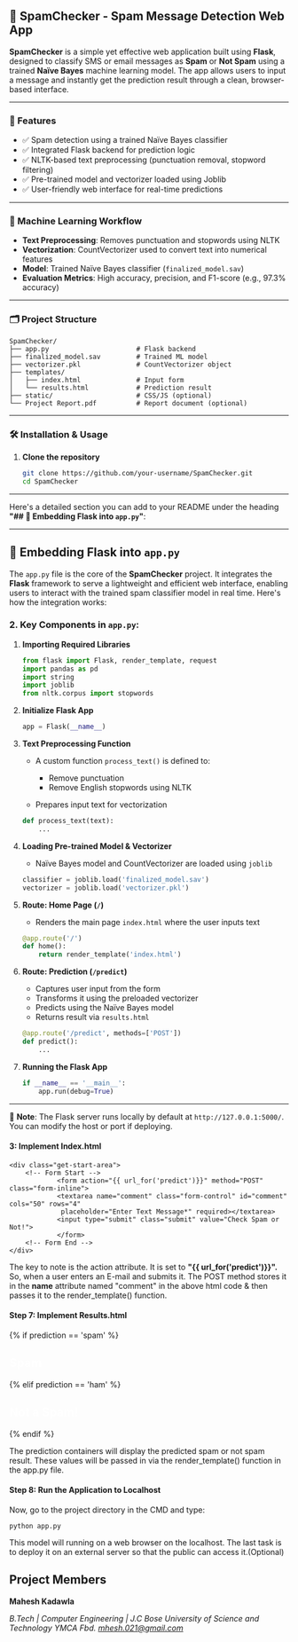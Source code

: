 
## 📄 SpamChecker - Spam Message Detection Web App

**SpamChecker** is a simple yet effective web application built using **Flask**, designed to classify SMS or email messages as **Spam** or **Not Spam** using a trained **Naïve Bayes** machine learning model. The app allows users to input a message and instantly get the prediction result through a clean, browser-based interface.

---

### 🚀 Features

* ✅ Spam detection using a trained Naïve Bayes classifier
* ✅ Integrated Flask backend for prediction logic
* ✅ NLTK-based text preprocessing (punctuation removal, stopword filtering)
* ✅ Pre-trained model and vectorizer loaded using Joblib
* ✅ User-friendly web interface for real-time predictions

---

### 🧠 Machine Learning Workflow

* **Text Preprocessing**: Removes punctuation and stopwords using NLTK
* **Vectorization**: CountVectorizer used to convert text into numerical features
* **Model**: Trained Naïve Bayes classifier (`finalized_model.sav`)
* **Evaluation Metrics**: High accuracy, precision, and F1-score (e.g., 97.3% accuracy)

---

### 🗂️ Project Structure

```
SpamChecker/
├── app.py                      # Flask backend
├── finalized_model.sav         # Trained ML model
├── vectorizer.pkl              # CountVectorizer object
├── templates/
│   ├── index.html              # Input form
│   └── results.html            # Prediction result
├── static/                     # CSS/JS (optional)
└── Project Report.pdf          # Report document (optional)
```

---

### 🛠️ Installation & Usage

1. **Clone the repository**

   ```bash
   git clone https://github.com/your-username/SpamChecker.git
   cd SpamChecker
   ```

---
Here's a detailed section you can add to your README under the heading **"## 🚀 Embedding Flask into `app.py`"**:

---

## 🚀 Embedding Flask into `app.py`

The `app.py` file is the core of the **SpamChecker** project. It integrates the **Flask** framework to serve a lightweight and efficient web interface, enabling users to interact with the trained spam classifier model in real time. Here's how the integration works:

### 2. Key Components in `app.py`:

1. **Importing Required Libraries**

   ```python
   from flask import Flask, render_template, request
   import pandas as pd
   import string
   import joblib
   from nltk.corpus import stopwords
   ```

2. **Initialize Flask App**

   ```python
   app = Flask(__name__)
   ```

3. **Text Preprocessing Function**

   * A custom function `process_text()` is defined to:

     * Remove punctuation
     * Remove English stopwords using NLTK
   * Prepares input text for vectorization

   ```python
   def process_text(text):
       ...
   ```

4. **Loading Pre-trained Model & Vectorizer**

   * Naïve Bayes model and CountVectorizer are loaded using `joblib`

   ```python
   classifier = joblib.load('finalized_model.sav')
   vectorizer = joblib.load('vectorizer.pkl')
   ```

5. **Route: Home Page (`/`)**

   * Renders the main page `index.html` where the user inputs text

   ```python
   @app.route('/')
   def home():
       return render_template('index.html')
   ```

6. **Route: Prediction (`/predict`)**

   * Captures user input from the form
   * Transforms it using the preloaded vectorizer
   * Predicts using the Naïve Bayes model
   * Returns result via `results.html`

   ```python
   @app.route('/predict', methods=['POST'])
   def predict():
       ...
   ```

7. **Running the Flask App**

   ```python
   if __name__ == '__main__':
       app.run(debug=True)
   ```

---

📌 **Note**: The Flask server runs locally by default at `http://127.0.0.1:5000/`. You can modify the host or port if deploying.


#### 3: Implement Index.html

  

    <div class="get-start-area">
        <!-- Form Start -->
    		    <form action="{{ url_for('predict')}}" method="POST" class="form-inline">
    		    <textarea name="comment" class="form-control" id="comment" cols="50" rows="4"
		    	 placeholder="Enter Text Message*" required></textarea>
    		    <input type="submit" class="submit" value="Check Spam or Not!">
    		    </form>
        <!-- Form End --> 
    </div>

The key to note is the action attribute. It is set to **"{{ url_for('predict')}}".** So, when a user enters an E-mail and submits it. The POST method stores it in the **name** attribute named "comment" in the above html code & then passes it to the render_template() function.

#### Step 7: Implement Results.html

{% if prediction == 'spam' %}
    <h2 style="color: white;">Spam</h2>
{% elif prediction == 'ham' %}
    <h2 style="color: white;">Not a Spam!</h2>
{% endif %}


The prediction containers will display the predicted spam or not spam result. These values will be passed in via the render_template() function in the app.py file.

#### Step 8: Run the Application to Localhost
Now, go to the project directory in the CMD and type:

    python app.py

This model will running on a web browser on the localhost. The last task is to deploy it on an external server so that the public can access it.(Optional) 

## Project Members

**Mahesh Kadawla**

*B.Tech | Computer Engineering | J.C Bose University of Science and Technology YMCA Fbd.
mhesh.021@gmail.com*


